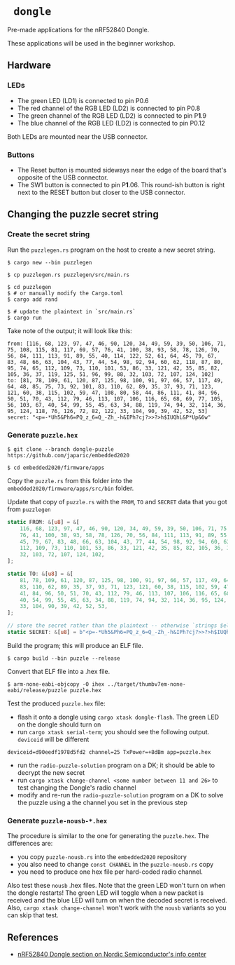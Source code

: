 # ` dongle`

Pre-made applications for the nRF52840 Dongle.

These applications will be used in the beginner workshop.

## Hardware

### LEDs

- The green LED (LD1) is connected to pin P0.6
- The red channel of the RGB LED (LD2) is connected to pin P0.8
- The green channel of the RGB LED (LD2) is connected to pin P**1**.9
- The blue channel of the RGB LED (LD2) is connected to pin P0.12

Both LEDs are mounted near the USB connector.

### Buttons

- The Reset button is mounted sideways near the edge of the board that's opposite of the USB connector.
- The SW1 button is connected to pin P**1**.06. This round-ish button is right next to the RESET button but closer to the USB connector.

## Changing the puzzle secret string

### Create the secret string

Run the `puzzlegen.rs` program on the host to create a new secret string.

``` console
$ cargo new --bin puzzlegen

$ cp puzzlegen.rs puzzlegen/src/main.rs

$ cd puzzlegen
$ # or manually modify the Cargo.toml
$ cargo add rand

$ # update the plaintext in `src/main.rs`
$ cargo run
```

Take note of the output; it will look like this:

``` text
from: [116, 68, 123, 97, 47, 46, 90, 120, 34, 49, 59, 39, 50, 106, 71, 75, 108, 115, 81, 117, 69, 57, 76, 41, 100, 38, 93, 58, 78, 126, 70, 56, 84, 111, 113, 91, 89, 55, 40, 114, 122, 52, 61, 64, 45, 79, 67, 83, 48, 66, 63, 104, 43, 77, 44, 54, 98, 92, 94, 60, 62, 118, 87, 80, 95, 74, 65, 112, 109, 73, 110, 101, 53, 86, 33, 121, 42, 35, 85, 82, 105, 36, 37, 119, 125, 51, 96, 99, 88, 32, 103, 72, 107, 124, 102]
to: [81, 78, 109, 61, 120, 87, 125, 98, 100, 91, 97, 66, 57, 117, 49, 64, 48, 85, 75, 73, 92, 101, 83, 110, 62, 89, 35, 37, 93, 71, 123, 121, 60, 38, 115, 102, 59, 47, 108, 80, 58, 44, 86, 111, 41, 84, 96, 50, 51, 70, 43, 112, 79, 46, 113, 107, 106, 116, 65, 68, 69, 77, 105, 56, 103, 67, 40, 54, 99, 55, 45, 63, 34, 88, 119, 74, 94, 32, 114, 36, 95, 124, 118, 76, 126, 72, 82, 122, 33, 104, 90, 39, 42, 52, 53]
secret: "<p=-*Uh5&Ph6=PQ_z_6=Q_-Zh_-h&IPh?cj?>>?>h$IUQhL&P*Up&6w"
```

### Generate `puzzle.hex`

``` console
$ git clone --branch dongle-puzzle https://github.com/japaric/embedded2020

$ cd embedded2020/firmware/apps
```

Copy the `puzzle.rs` from this folder into the `embedded2020/firmware/apps/src/bin` folder.

Update that copy of `puzzle.rs` with the `FROM`, `TO` and `SECRET` data that you got from `puzzlegen`

```` rust
static FROM: &[u8] = &[
    116, 68, 123, 97, 47, 46, 90, 120, 34, 49, 59, 39, 50, 106, 71, 75, 108, 115, 81, 117, 69, 57,
    76, 41, 100, 38, 93, 58, 78, 126, 70, 56, 84, 111, 113, 91, 89, 55, 40, 114, 122, 52, 61, 64,
    45, 79, 67, 83, 48, 66, 63, 104, 43, 77, 44, 54, 98, 92, 94, 60, 62, 118, 87, 80, 95, 74, 65,
    112, 109, 73, 110, 101, 53, 86, 33, 121, 42, 35, 85, 82, 105, 36, 37, 119, 125, 51, 96, 99, 88,
    32, 103, 72, 107, 124, 102,
];

static TO: &[u8] = &[
    81, 78, 109, 61, 120, 87, 125, 98, 100, 91, 97, 66, 57, 117, 49, 64, 48, 85, 75, 73, 92, 101,
    83, 110, 62, 89, 35, 37, 93, 71, 123, 121, 60, 38, 115, 102, 59, 47, 108, 80, 58, 44, 86, 111,
    41, 84, 96, 50, 51, 70, 43, 112, 79, 46, 113, 107, 106, 116, 65, 68, 69, 77, 105, 56, 103, 67,
    40, 54, 99, 55, 45, 63, 34, 88, 119, 74, 94, 32, 114, 36, 95, 124, 118, 76, 126, 72, 82, 122,
    33, 104, 90, 39, 42, 52, 53,
];

// store the secret rather than the plaintext -- otherwise `strings $elf` will reveal the answer
static SECRET: &[u8] = b"<p=-*Uh5&Ph6=PQ_z_6=Q_-Zh_-h&IPh?cj?>>?>h$IUQhL&P*Up&6w";
````

Build the program; this will produce an ELF file.

``` console
$ cargo build --bin puzzle --release
```

Convert that ELF file into a .hex file.

``` console
$ arm-none-eabi-objcopy -O ihex ../target/thumbv7em-none-eabi/release/puzzle puzzle.hex
```

Test the produced `puzzle.hex` file:

- flash it onto a dongle using `cargo xtask dongle-flash`. The green LED on the dongle should turn on
- run `cargo xtask serial-term`; you should see the following output. `deviceid` will be different
``` text
deviceid=d90eedf1978d5fd2 channel=25 TxPower=+8dBm app=puzzle.hex
```
- run the `radio-puzzle-solution` program on a DK; it should be able to decrypt the new secret
- run `cargo xtask change-channel <some number between 11 and 26>` to test changing the Dongle's radio channel
- modify and re-run the `radio-puzzle-solution` program on a DK to solve the puzzle using a the channel you set in the previous step

### Generate `puzzle-nousb-*.hex`

The procedure is similar to the one for generating the `puzzle.hex`. The differences are:

- you copy `puzzle-nousb.rs` into the `embedded2020` repository
- you also need to change `const CHANNEL` in the `puzzle-nousb.rs` copy
- you need to produce one hex file per hard-coded radio channel.

Also test these `nousb` .hex files. Note that the green LED won't turn on when the dongle restarts! The green LED will toggle when a new packet is received and the blue LED will turn on when the decoded secret is received. Also, `cargo xtask change-channel` won't work with the `nousb` variants so you can skip that test.

## References

- [nRF52840 Dongle section on Nordic Semiconductor's info center](https://infocenter.nordicsemi.com/index.jsp?topic=%2Fug_getting_started%2FUG%2Fgs%2Fdevelop_sw.html&cp=1_0_2)
